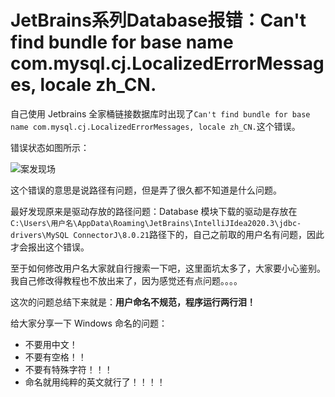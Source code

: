 # JetBrains系列Database报错：Can't find bundle for base name com.mysql.cj.LocalizedErrorMessages, locale zh_CN.

自己使用 Jetbrains 全家桶链接数据库时出现了`Can't find bundle for base name com.mysql.cj.LocalizedErrorMessages, locale zh_CN.`这个错误。

错误状态如图所示：

![案发现场](http://blog-img-figure.oss-cn-chengdu.aliyuncs.com/img/20210122112318231.png)




这个错误的意思是说路径有问题，但是弄了很久都不知道是什么问题。

最好发现原来是驱动存放的路径问题：Database 模块下载的驱动是存放在 `C:\Users\用户名\AppData\Roaming\JetBrains\IntelliJIdea2020.3\jdbc-drivers\MySQL ConnectorJ\8.0.21`路径下的，自己之前取的用户名有问题，因此才会报出这个错误。

至于如何修改用户名大家就自行搜索一下吧，这里面坑太多了，大家要小心鉴别。我自己修改得教程也不放出来了，因为感觉还有点问题。。。。





这次的问题总结下来就是：**用户命名不规范，程序运行两行泪！**

给大家分享一下 Windows 命名的问题：

- 不要用中文！
- 不要有空格！！
- 不要有特殊字符！！！
- 命名就用纯粹的英文就行了！！！！